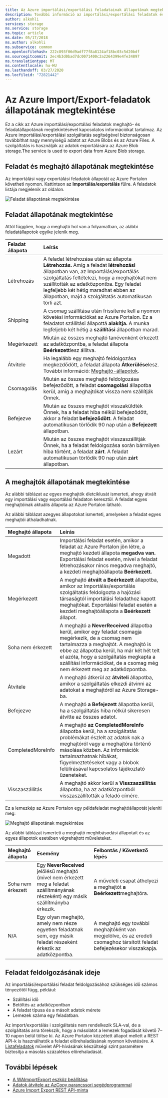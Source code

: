 ```yaml
---
title: Az Azure importálási/exportálási feladatainak állapotának megtekintése | Microsoft dokumentumok
description: További információ az importálási/exportálási feladatok és a használt meghajtók állapotának megtekintéséről.
author: alkohli
services: storage
ms.service: storage
ms.topic: article
ms.date: 05/17/2018
ms.author: alkohli
ms.subservice: common
ms.openlocfilehash: 222c893f06d9adf77f8a8124af18bc03c5d20bdf
ms.sourcegitcommit: 2ec4b3d0bad7dc0071400c2a2264399e4fe34897
ms.translationtype: MT
ms.contentlocale: hu-HU
ms.lasthandoff: 03/27/2020
ms.locfileid: "72821442"
---
```

# <a name="view-the-status-of-azure-importexport-jobs"></a>Az Azure Import/Export-feladatok állapotának megtekintése

Ez a cikk az Azure importálási/exportálási feladatok meghajtó- és feladatállapotának megtekintésével kapcsolatos információkat tartalmaz. Az Azure importálási/exportálási szolgáltatás segítségével biztonságosan továbbíthat nagy mennyiségű adatot az Azure Blobs és az Azure Files. A szolgáltatás is használják az adatok exportálására az Azure Blob storage.The service is used to export data from Azure Blob storage.  

## <a name="view-job-and-drive-status"></a>Feladat és meghajtó állapotának megtekintése
Az importálási vagy exportálási feladatok állapotát az Azure Portalon követheti nyomon. Kattintson az **Importálás/exportálás** fülre. A feladatok listája megjelenik az oldalon.

![Feladat állapotának megtekintése](./media/storage-import-export-service/jobstate.png)

## <a name="view-job-status"></a>Feladat állapotának megtekintése

Attól függően, hogy a meghajtó hol van a folyamatban, az alábbi feladatállapotok egyike jelenik meg.

| Feladat állapota | Leírás |
|:--- |:--- |
| Létrehozás | A feladat létrehozása után az állapota **Létrehozás.** Amíg a feladat **létrehozási** állapotban van, az Importálás/exportálás szolgáltatás feltételezi, hogy a meghajtókat nem szállították az adatközpontba. Egy feladat legfeljebb két hétig maradhat ebben az állapotban, majd a szolgáltatás automatikusan törli azt. |
| Shipping | A csomag szállítása után frissítenie kell a nyomon követési információkat az Azure Portalon.  Ez a feladatot szállítási állapottá **alakítja.** A munka legfeljebb két hétig a **szállítási** állapotban marad. 
| Megérkezett | Miután az összes meghajtó tanévenként érkezett az adatközpontba, a feladat állapota **Beérkezett**lesz állítva. |
| Átvitele | Ha legalább egy meghajtó feldolgozása megkezdődött, a feladat állapota **Átkerülése**lesz. További információ: [Meghajtó-állapotok](#view-drive-status). |
| Csomagolás | Miután az összes meghajtó feldolgozása befejeződött, a feladat **csomagolási** állapotba kerül, amíg a meghajtókat vissza nem szállítják Önnek. |
| Befejezve | Miután az összes meghajtót visszaküldték Önnek, ha a feladat hiba nélkül befejeződött, akkor a feladat **befejeződött**. A feladat automatikusan törlődik 90 nap után a **Befejezett** állapotban. |
| Lezárt | Miután az összes meghajtót visszaszállítják Önnek, ha a feladat feldolgozása során bármilyen hiba történt, a feladat **zárt**. A feladat automatikusan törlődik 90 nap után **zárt** állapotban. |

## <a name="view-drive-status"></a>A meghajtók állapotának megtekintése

Az alábbi táblázat az egyes meghajtók életciklusát ismerteti, ahogy átvált egy importálási vagy exportálási feladaton keresztül. A feladat egyes meghajtóinak aktuális állapota az Azure Portalon látható.

Az alábbi táblázat azegyes állapotokat ismerteti, amelyeken a feladat egyes meghajtói áthaladhatnak.

| Meghajtó állapota | Leírás |
|:--- |:--- |
| Megadott | Importálási feladat esetén, amikor a feladat az Azure Portalon jön létre, a meghajtó kezdeti állapota **megadva van.** Exportálási feladat esetén, mivel a feladat létrehozásakor nincs megadva meghajtó, a kezdeti meghajtóállapota **Beérkezett.** |
| Megérkezett | A meghajtó **átvált a Beérkezett** állapotba, amikor az Importálás/exportálás szolgáltatás feldolgozta a hajózási társaságtól importálási feladathoz kapott meghajtókat. Exportálási feladat esetén a kezdeti meghajtóállapota a **Beérkezett** állapot. |
| Soha nem érkezett | A meghajtó a **NeverReceived** állapotba kerül, amikor egy feladat csomagja megérkezik, de a csomag nem tartalmazza a meghajtót. A meghajtó is ebbe az állapotba kerül, ha már két hét telt el azóta, hogy a szolgáltatás megkapta a szállítási információkat, de a csomag még nem érkezett meg az adatközpontba. |
| Átvitele | A meghajtó átkerül az **átviteli** állapotba, amikor a szolgáltatás elkezdi átvinni az adatokat a meghajtóról az Azure Storage-ba. |
| Befejezve | A meghajtó **a Befejezett** állapotba kerül, ha a szolgáltatás hiba nélkül sikeresen átvitte az összes adatot.
| CompletedMoreInfo | A meghajtó **az CompletedMoreInfo** állapotba kerül, ha a szolgáltatás problémákat észlelt az adatok nak a meghajtóról vagy a meghajtóra történő másolása közben. Az információk tartalmazhatnak hibákat, figyelmeztetéseket vagy a blobok felülírásával kapcsolatos tájékoztató üzeneteket.
| Visszaszállítás | A meghajtó akkor kerül a **Visszaszállítás** állapotba, ha az adatközpontból visszaszállították a feladó címére. |

Ez a lemezkép az Azure Portalon egy példafeladat meghajtóállapotát jeleníti meg:

![Meghajtó állapotának megtekintése](./media/storage-import-export-service/drivestate.png)

Az alábbi táblázat ismerteti a meghajtó meghibásodási állapotait és az egyes állapotok esetében végrehajtott műveleteket.

| Meghajtó állapota | Esemény | Felbontás / Következő lépés |
|:--- |:--- |:--- |
| Soha nem érkezett | Egy **NeverReceived** jelölésű meghajtó (mivel nem érkezett meg a feladat szállítmányának részeként) egy másik szállítmányba érkezik. | A műveleti csapat áthelyezi a meghajtót **a Beérkezett**meghajtóra. |
| N/A | Egy olyan meghajtó, amely nem része egyetlen feladatnak sem, egy másik feladat részeként érkezik az adatközpontba. | A meghajtó egy további meghajtóként van megjelölve, és az eredeti csomaghoz társított feladat befejezésekor visszakapja. |

## <a name="time-to-process-job"></a>Feladat feldolgozásának ideje
Az importálási/exportálási feladat feldolgozásához szükséges idő számos tényezőtől függ, például:

-  Szállítási idő
-  Betöltés az adatközpontban
-  A feladat típusa és a másolt adatok mérete
-  Lemezek száma egy feladatban. 

Az import/exportálás i szolgáltatás nem rendelkezik SLA-val, de a szolgáltatás arra törekszik, hogy a másolatot a lemezek fogadását követő 7–10 napon belül töltse ki. Az Azure Portalon közzétett állapot mellett a REST API-k is használhatók a feladat előrehaladásának nyomon követésére. A [Listafeladatok](/previous-versions/azure/dn529083(v=azure.100)) művelet API-hívásának készültségi szint paramétere biztosítja a másolás százalékos előrehaladását.


## <a name="next-steps"></a>További lépések

* [A WAImportExport eszköz beállítása](storage-import-export-tool-how-to.md)
* [Adatok átvitele az AzCopy parancssori segédprogrammal](storage-use-azcopy.md)
* [Azure Import Export REST API-minta](https://github.com/Azure-Samples/storage-dotnet-import-export-job-management/)
